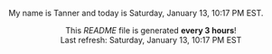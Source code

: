 My name is Tanner and today is Saturday, January 13, 10:17 PM EST.

<p align="center">This <i>README</i> file is generated <b>every 3 hours</b>!</br>Last refresh: Saturday, January 13, 10:17 PM EST<br /></p>
